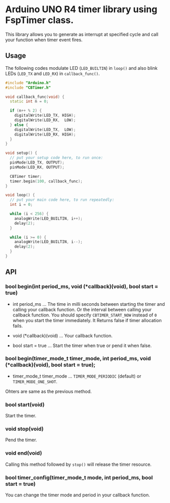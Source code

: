 # Arduino UNO R4 timer library using FspTimer class.

This library allows you to generate as interrupt at specified cycle and call your function when timer event fires.

## Usage

The following codes modulate LED (`LED_BUILTIN`) in `loop()` and also blink LEDs (`LED_TX` and `LED_RX`) in `callback_func()`.

```C++
#include "Arduino.h"
#include "CBTimer.h"

void callback_func(void) {
  static int n = 0;

  if (n++ % 2) {
    digitalWrite(LED_TX, HIGH);
    digitalWrite(LED_RX,  LOW);
  } else {
    digitalWrite(LED_TX,  LOW);
    digitalWrite(LED_RX, HIGH);
  }
}

void setup() {
  // put your setup code here, to run once:
  pinMode(LED_TX, OUTPUT);
  pinMode(LED_RX, OUTPUT);

  CBTimer timer;
  timer.begin(100, callback_func);
}

void loop() {
  // put your main code here, to run repeatedly:
  int i = 0;

  while (i < 256) {
    analogWrite(LED_BUILTIN, i++);
    delay(2);
  }

  while (i >= 0) {
    analogWrite(LED_BUILTIN, i--);
    delay(2);
  }
}
```

## API

### bool begin(int period_ms, void (*callback)(void), bool start = true)

- int period_ms ... The time in milli seconds between starting the timer and calling your callback function. Or the interval between calling your callback function. You should specify `CBTIMER_START_NOW` instead of `0` when you start the timer immediately. It Returns false if timer allocation fails.

- void (*callback)(void) ... Your callback function.

- bool start = true ... Start the timer when true or pend it when false.

### bool begin(timer_mode_t timer_mode, int period_ms, void (*callback)(void), bool start = true);

- timer_mode_t timer_mode ... `TIMER_MODE_PERIODIC` (default) or `TIMER_MODE_ONE_SHOT`.

Ohters are same as the previous method.

### bool start(void)
Start the timer.

### void stop(void)
Pend the timer.

### void end(void)
Calling this method followed by `stop()` will release the timer resource.

### bool timer_config(timer_mode_t mode, int period_ms, bool start = true)

You can change the timer mode and period in your callback function.
